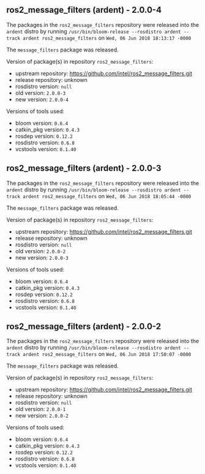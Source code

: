 ## ros2_message_filters (ardent) - 2.0.0-4

The packages in the `ros2_message_filters` repository were released into the `ardent` distro by running `/usr/bin/bloom-release --rosdistro ardent --track ardent ros2_message_filters` on `Wed, 06 Jun 2018 18:13:17 -0000`

The `message_filters` package was released.

Version of package(s) in repository `ros2_message_filters`:

- upstream repository: https://github.com/intel/ros2_message_filters.git
- release repository: unknown
- rosdistro version: `null`
- old version: `2.0.0-3`
- new version: `2.0.0-4`

Versions of tools used:

- bloom version: `0.6.4`
- catkin_pkg version: `0.4.3`
- rosdep version: `0.12.2`
- rosdistro version: `0.6.8`
- vcstools version: `0.1.40`


## ros2_message_filters (ardent) - 2.0.0-3

The packages in the `ros2_message_filters` repository were released into the `ardent` distro by running `/usr/bin/bloom-release --rosdistro ardent --track ardent ros2_message_filters` on `Wed, 06 Jun 2018 18:05:44 -0000`

The `message_filters` package was released.

Version of package(s) in repository `ros2_message_filters`:

- upstream repository: https://github.com/intel/ros2_message_filters.git
- release repository: unknown
- rosdistro version: `null`
- old version: `2.0.0-2`
- new version: `2.0.0-3`

Versions of tools used:

- bloom version: `0.6.4`
- catkin_pkg version: `0.4.3`
- rosdep version: `0.12.2`
- rosdistro version: `0.6.8`
- vcstools version: `0.1.40`


## ros2_message_filters (ardent) - 2.0.0-2

The packages in the `ros2_message_filters` repository were released into the `ardent` distro by running `/usr/bin/bloom-release --rosdistro ardent --track ardent ros2_message_filters` on `Wed, 06 Jun 2018 17:50:07 -0000`

The `message_filters` package was released.

Version of package(s) in repository `ros2_message_filters`:

- upstream repository: https://github.com/intel/ros2_message_filters.git
- release repository: unknown
- rosdistro version: `null`
- old version: `2.0.0-1`
- new version: `2.0.0-2`

Versions of tools used:

- bloom version: `0.6.4`
- catkin_pkg version: `0.4.3`
- rosdep version: `0.12.2`
- rosdistro version: `0.6.8`
- vcstools version: `0.1.40`


